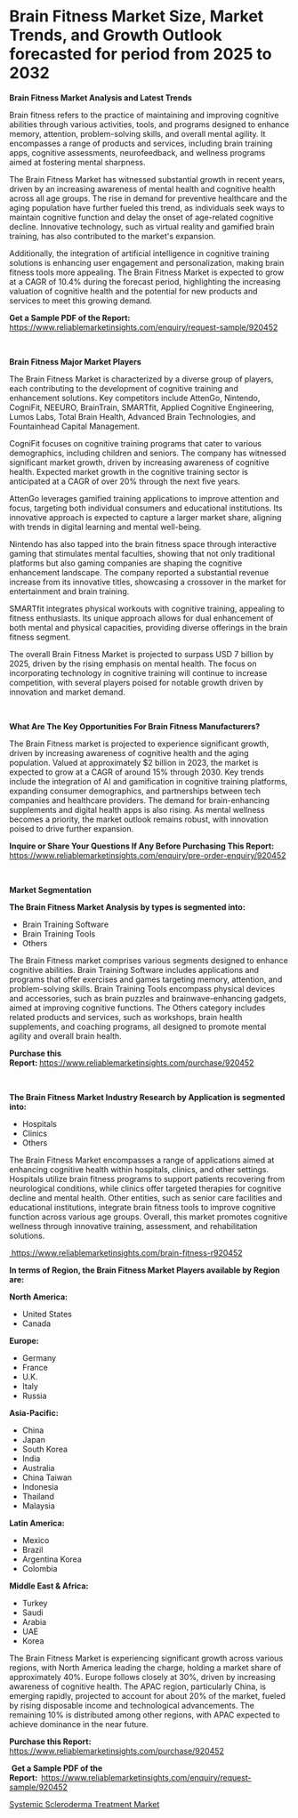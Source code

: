 <p><h1>Brain Fitness Market Size, Market Trends, and Growth Outlook forecasted for period from 2025 to 2032</h1></p><p><strong>Brain Fitness Market Analysis and Latest Trends</strong></p>
<p><p>Brain fitness refers to the practice of maintaining and improving cognitive abilities through various activities, tools, and programs designed to enhance memory, attention, problem-solving skills, and overall mental agility. It encompasses a range of products and services, including brain training apps, cognitive assessments, neurofeedback, and wellness programs aimed at fostering mental sharpness.</p><p>The Brain Fitness Market has witnessed substantial growth in recent years, driven by an increasing awareness of mental health and cognitive health across all age groups. The rise in demand for preventive healthcare and the aging population have further fueled this trend, as individuals seek ways to maintain cognitive function and delay the onset of age-related cognitive decline. Innovative technology, such as virtual reality and gamified brain training, has also contributed to the market's expansion.</p><p>Additionally, the integration of artificial intelligence in cognitive training solutions is enhancing user engagement and personalization, making brain fitness tools more appealing. The Brain Fitness Market is expected to grow at a CAGR of 10.4% during the forecast period, highlighting the increasing valuation of cognitive health and the potential for new products and services to meet this growing demand.</p></p>
<p><strong>Get a Sample PDF of the Report:&nbsp;</strong> <a href="https://www.reliablemarketinsights.com/enquiry/request-sample/920452?utm_campaign=2530&utm_medium=2&utm_source=Github&utm_content=ia&utm_term=07032025&utm_id=brain-fitness">https://www.reliablemarketinsights.com/enquiry/request-sample/920452</a></p>
<p>&nbsp;</p>
<p><strong>Brain Fitness Major Market Players</strong></p>
<p><p>The Brain Fitness Market is characterized by a diverse group of players, each contributing to the development of cognitive training and enhancement solutions. Key competitors include AttenGo, Nintendo, CogniFit, NEEURO, BrainTrain, SMARTfit, Applied Cognitive Engineering, Lumos Labs, Total Brain Health, Advanced Brain Technologies, and Fountainhead Capital Management.</p><p>CogniFit focuses on cognitive training programs that cater to various demographics, including children and seniors. The company has witnessed significant market growth, driven by increasing awareness of cognitive health. Expected market growth in the cognitive training sector is anticipated at a CAGR of over 20% through the next five years.</p><p>AttenGo leverages gamified training applications to improve attention and focus, targeting both individual consumers and educational institutions. Its innovative approach is expected to capture a larger market share, aligning with trends in digital learning and mental well-being.</p><p>Nintendo has also tapped into the brain fitness space through interactive gaming that stimulates mental faculties, showing that not only traditional platforms but also gaming companies are shaping the cognitive enhancement landscape. The company reported a substantial revenue increase from its innovative titles, showcasing a crossover in the market for entertainment and brain training.</p><p>SMARTfit integrates physical workouts with cognitive training, appealing to fitness enthusiasts. Its unique approach allows for dual enhancement of both mental and physical capacities, providing diverse offerings in the brain fitness segment.</p><p>The overall Brain Fitness Market is projected to surpass USD 7 billion by 2025, driven by the rising emphasis on mental health. The focus on incorporating technology in cognitive training will continue to increase competition, with several players poised for notable growth driven by innovation and market demand.</p></p>
<p>&nbsp;</p>
<p><strong>What Are The Key Opportunities For Brain Fitness Manufacturers?</strong></p>
<p><p>The Brain Fitness market is projected to experience significant growth, driven by increasing awareness of cognitive health and the aging population. Valued at approximately $2 billion in 2023, the market is expected to grow at a CAGR of around 15% through 2030. Key trends include the integration of AI and gamification in cognitive training platforms, expanding consumer demographics, and partnerships between tech companies and healthcare providers. The demand for brain-enhancing supplements and digital health apps is also rising. As mental wellness becomes a priority, the market outlook remains robust, with innovation poised to drive further expansion.</p></p>
<p><strong>Inquire or Share Your Questions If Any Before Purchasing This Report:</strong> <a href="https://www.reliablemarketinsights.com/enquiry/pre-order-enquiry/920452?utm_campaign=2530&utm_medium=2&utm_source=Github&utm_content=ia&utm_term=07032025&utm_id=brain-fitness">https://www.reliablemarketinsights.com/enquiry/pre-order-enquiry/920452</a></p>
<p>&nbsp;</p>
<p><strong>Market Segmentation</strong></p>
<p><strong>The Brain Fitness Market Analysis by types is segmented into:</strong></p>
<p><ul><li>Brain Training Software</li><li>Brain Training Tools</li><li>Others</li></ul></p>
<p><p>The Brain Fitness market comprises various segments designed to enhance cognitive abilities. Brain Training Software includes applications and programs that offer exercises and games targeting memory, attention, and problem-solving skills. Brain Training Tools encompass physical devices and accessories, such as brain puzzles and brainwave-enhancing gadgets, aimed at improving cognitive functions. The Others category includes related products and services, such as workshops, brain health supplements, and coaching programs, all designed to promote mental agility and overall brain health.</p></p>
<p><strong>Purchase this Report:&nbsp;</strong><a href="https://www.reliablemarketinsights.com/purchase/920452?utm_campaign=2530&utm_medium=2&utm_source=Github&utm_content=ia&utm_term=07032025&utm_id=brain-fitness">https://www.reliablemarketinsights.com/purchase/920452</a></p>
<p>&nbsp;</p>
<p><strong>The Brain Fitness Market Industry Research by Application is segmented into:</strong></p>
<p><ul><li>Hospitals</li><li>Clinics</li><li>Others</li></ul></p>
<p><p>The Brain Fitness Market encompasses a range of applications aimed at enhancing cognitive health within hospitals, clinics, and other settings. Hospitals utilize brain fitness programs to support patients recovering from neurological conditions, while clinics offer targeted therapies for cognitive decline and mental health. Other entities, such as senior care facilities and educational institutions, integrate brain fitness tools to improve cognitive function across various age groups. Overall, this market promotes cognitive wellness through innovative training, assessment, and rehabilitation solutions.</p></p>
<p><a href="https://www.reliablemarketinsights.com/brain-fitness-r920452?utm_campaign=2530&utm_medium=2&utm_source=Github&utm_content=ia&utm_term=07032025&utm_id=brain-fitness">&nbsp;https://www.reliablemarketinsights.com/brain-fitness-r920452</a></p>
<p><strong>In terms of Region, the Brain Fitness Market Players available by Region are:</strong></p>
<p>
    <p> <strong> North America: </strong>
        <ul>
            <li>United States</li>
            <li>Canada</li>
        </ul>
        </p> 
    <p> <strong> Europe: </strong>
        <ul>
            <li>Germany</li>
            <li>France</li>
            <li>U.K.</li>
            <li>Italy</li>
            <li>Russia</li>
        </ul>
        </p> 
    <p> <strong> Asia-Pacific: </strong>
        <ul>
            <li>China</li>
            <li>Japan</li>
            <li>South Korea</li>
            <li>India</li>
            <li>Australia</li>
            <li>China Taiwan</li>
            <li>Indonesia</li>
            <li>Thailand</li>
            <li>Malaysia</li>
        </ul>
        </p> 
    <p> <strong> Latin America: </strong>
        <ul>
            <li>Mexico</li>
            <li>Brazil</li>
            <li>Argentina Korea</li>
            <li>Colombia</li>
        </ul>
        </p> 
    <p> <strong> Middle East & Africa: </strong>
        <ul>
            <li>Turkey</li>
            <li>Saudi</li>
            <li>Arabia</li>
            <li>UAE</li>
            <li>Korea</li>
        </ul>
    </p>
    </p>
<p><p>The Brain Fitness Market is experiencing significant growth across various regions, with North America leading the charge, holding a market share of approximately 40%. Europe follows closely at 30%, driven by increasing awareness of cognitive health. The APAC region, particularly China, is emerging rapidly, projected to account for about 20% of the market, fueled by rising disposable income and technological advancements. The remaining 10% is distributed among other regions, with APAC expected to achieve dominance in the near future.</p></p>
<p><strong>Purchase this Report: </strong><a href="https://www.reliablemarketinsights.com/purchase/920452?utm_campaign=2530&utm_medium=2&utm_source=Github&utm_content=ia&utm_term=07032025&utm_id=brain-fitness">https://www.reliablemarketinsights.com/purchase/920452</a></p>
<p>&nbsp;<strong>Get a Sample PDF of the Report:&nbsp;&nbsp;</strong><a href="https://www.reliablemarketinsights.com/enquiry/request-sample/920452?utm_campaign=2530&utm_medium=2&utm_source=Github&utm_content=ia&utm_term=07032025&utm_id=brain-fitness">https://www.reliablemarketinsights.com/enquiry/request-sample/920452</a></p>
<p><strong></strong></p>
<p><p><a href="https://github.com/ParvinKhatun77/Market-Research-Report-List-1/blob/main/systemic-scleroderma-treatment-market.md?utm_campaign=2530&utm_medium=2&utm_source=Github&utm_content=ia&utm_term=07032025&utm_id=brain-fitness">Systemic Scleroderma Treatment Market</a></p></p>
